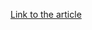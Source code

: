 [Link to the article](https://unit42.paloaltonetworks.com/farseer-previously-unknown-malware-family-bolsters-the-chinese-armoury/)
